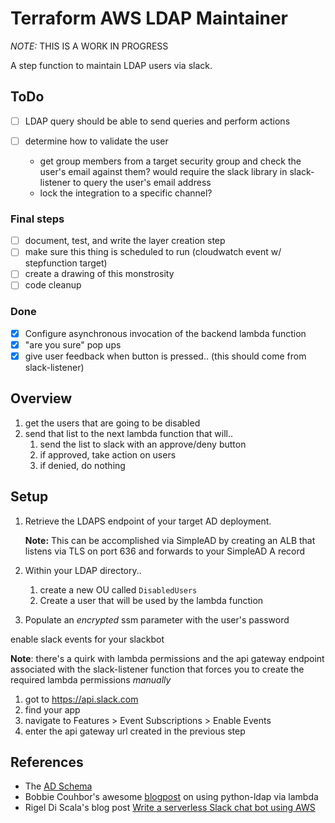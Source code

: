 # Terraform AWS LDAP Maintainer

*NOTE:* THIS IS A WORK IN PROGRESS

A step function to maintain LDAP users via slack.

## ToDo

- [ ] LDAP query should be able to send queries and perform actions
  
- [ ] determine how to validate the user
    - get group members from a target security group and check the user's email against them? would require the slack library in slack-listener to query the user's email address
    - lock the integration to a specific channel?

### Final steps

- [ ] document, test, and write the layer creation step
- [ ] make sure this thing is scheduled to run (cloudwatch event w/ stepfunction target)
- [ ] create a drawing of this monstrosity
- [ ] code cleanup

### Done

- [x] Configure asynchronous invocation of the backend lambda function
- [x] "are you sure" pop ups
- [x] give user feedback when button is pressed.. (this should come from slack-listener)

## Overview

1. get the users that are going to be disabled
2. send that list to the next lambda function that will..
    1. send the list to slack with an approve/deny button
    2. if approved, take action on users
    3. if denied, do nothing

## Setup

1. Retrieve the LDAPS endpoint of your target AD deployment.

    **Note:** This can be accomplished via SimpleAD by creating an ALB that listens via TLS on port 636 and forwards to your SimpleAD A record

1. Within your LDAP directory..
   1. create a new OU called `DisabledUsers`
   2. Create a user that will be used by the lambda function
2. Populate an *encrypted* ssm parameter with the user's password

enable slack events for your slackbot

**Note**: there's a quirk with lambda permissions and the api gateway endpoint associated with the slack-listener function that forces you to create the required lambda permissions _manually_

1. got to https://api.slack.com
2. find your app
3. navigate to Features > Event Subscriptions > Enable Events
4. enter the api gateway url created in the previous step

## References

- The [AD Schema](https://docs.microsoft.com/en-us/windows/win32/adschema/active-directory-schema)
- Bobbie Couhbor's awesome [blogpost](https://blog.kloud.com.au/2018/01/09/replacing-the-service-desk-with-bots-using-amazon-lex-and-amazon-connect-part-3/) on using python-ldap via lambda
- Rigel Di Scala's blog post [Write a serverless Slack chat bot using AWS](https://chatbotslife.com/write-a-serverless-slack-chat-bot-using-aws-e2d2432c380e)
